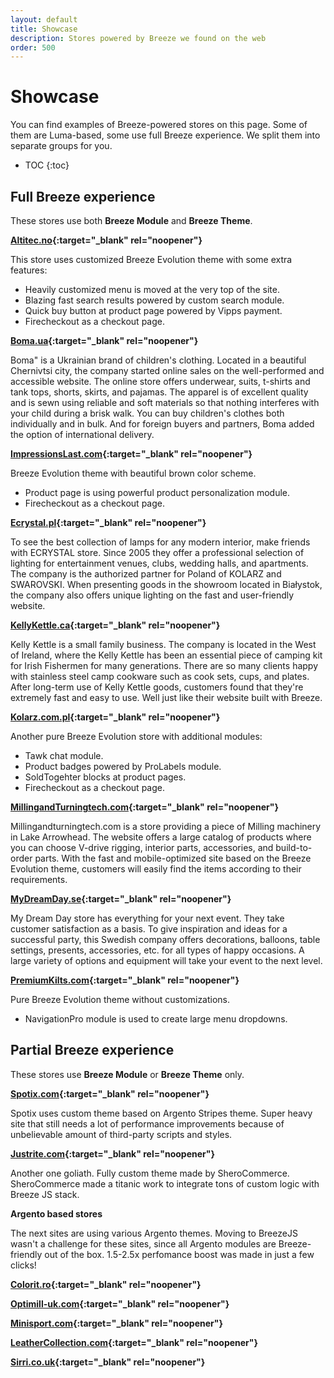 ```yaml
---
layout: default
title: Showcase
description: Stores powered by Breeze we found on the web
order: 500
---
```


# Showcase

You can find examples of Breeze-powered stores on this page. Some of them are
Luma-based, some use full Breeze experience. We split them into separate groups
for you.

* TOC
{:toc}

## Full Breeze experience

These stores use both **Breeze Module** and **Breeze Theme**.

**[Altitec.no](https://altitec.no/){:target="_blank" rel="noopener"}**

This store uses customized Breeze Evolution theme with some extra features:

 -  Heavily customized menu is moved at the very top of the site.
 -  Blazing fast search results powered by custom search module.
 -  Quick buy button at product page powered by Vipps payment.
 -  Firecheckout as a checkout page.

**[Boma.ua](https://boma.ua/){:target="_blank" rel="noopener"}**

Boma" is a Ukrainian brand of children's clothing. Located in a beautiful Chernivtsi city, the company started online sales on the well-performed and accessible website. The online store offers underwear, suits, t-shirts and tank tops, shorts, skirts, and pajamas. The apparel is of excellent quality and is sewn using reliable and soft materials so that nothing interferes with your child during a brisk walk. You can buy children's clothes both individually and in bulk. And for foreign buyers and partners, Boma added the option of international delivery. 


**[ImpressionsLast.com](https://impressionslast.com/){:target="_blank" rel="noopener"}**

Breeze Evolution theme with beautiful brown color scheme.

 -  Product page is using powerful product personalization module.
 -  Firecheckout as a checkout page.


**[Ecrystal.pl](https://ecrystal.pl/){:target="_blank" rel="noopener"}**

To see the best collection of lamps for any modern interior, make friends with ECRYSTAL store. Since 2005 they offer a professional selection of lighting for entertainment venues, clubs, wedding halls, and apartments. The company is the authorized partner for Poland of KOLARZ and SWAROVSKI. When presenting goods in the showroom located in Białystok, the company also offers unique lighting on the fast and user-friendly website.

**[KellyKettle.ca](https://kellykettle.ca/){:target="_blank" rel="noopener"}**

Kelly Kettle is a small family business. The company is located in the West of Ireland, where the Kelly Kettle has been an essential piece of camping kit for Irish Fishermen for many generations. There are so many clients happy with stainless steel camp cookware such as cook sets, cups, and plates. After long-term use of Kelly Kettle goods, customers found that they're extremely fast and easy to use. Well just like their website built with Breeze.

**[Kolarz.com.pl](https://kolarz.com.pl/){:target="_blank" rel="noopener"}**

Another pure Breeze Evolution store with additional modules:

 -  Tawk chat module.
 -  Product badges powered by ProLabels module.
 -  SoldTogehter blocks at product pages.
 -  Firecheckout as a checkout page.

**[MillingandTurningtech.com](https://Millingandturningtech.com/){:target="_blank" rel="noopener"}**

Millingandturningtech.com is a store providing a piece of Milling machinery in Lake Arrowhead. The website offers a large catalog of products where you can choose V-drive rigging, interior parts, accessories, and build-to-order parts. With the fast and mobile-optimized site based on the Breeze Evolution theme, customers will easily find the items according to their requirements.

**[MyDreamDay.se](https://mydreamday.se/){:target="_blank" rel="noopener"}**

My Dream Day store has everything for your next event. They take customer satisfaction as a basis. To give inspiration and ideas for a successful party, this Swedish company offers decorations, balloons, table settings, presents, accessories, etc. for all types of happy occasions. A large variety of options and equipment will take your event to the next level. 

**[PremiumKilts.com](https://premiumkilts.com/){:target="_blank" rel="noopener"}**

Pure Breeze Evolution theme without customizations.

 -  NavigationPro module is used to create large menu dropdowns.

## Partial Breeze experience

These stores use **Breeze Module** or **Breeze Theme** only.

**[Spotix.com](https://www.spotix.com/){:target="_blank" rel="noopener"}**

Spotix uses custom theme based on Argento Stripes theme. Super heavy site that
still needs a lot of performance improvements because of unbelievable amount
of third-party scripts and styles.

**[Justrite.com](https://www.justrite.com/){:target="_blank" rel="noopener"}**

Another one goliath. Fully custom theme made by SheroCommerce. SheroCommerce
made a titanic work to integrate tons of custom logic with Breeze JS stack.

<!-- **[BGGTH.com](https://bggth.com/){:target="_blank" rel="noopener"}**

Very unexpected Breeze usage. This store uses custom theme based on Breeze Blank,
but JS stack is disabled in favor of classic Luma stack: jQuery, RequireJS, etc.
We do hope it's a temporary decision. -->

**Argento based stores**

The next sites are using various Argento themes. Moving to BreezeJS wasn't a
challenge for these sites, since all Argento modules are Breeze-friendly out of
the box. 1.5-2.5x perfomance boost was made in just a few clicks!

**[Colorit.ro](https://www.colorit.ro/){:target="_blank" rel="noopener"}**

**[Optimill-uk.com](https://www.optimill-uk.com/){:target="_blank" rel="noopener"}**

**[Minisport.com](https://www.minisport.com/){:target="_blank" rel="noopener"}**

**[LeatherCollection.com](https://leathercollection.com/){:target="_blank" rel="noopener"}**

**[Sirri.co.uk](https://www.sirri.co.uk/){:target="_blank" rel="noopener"}**
